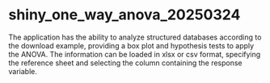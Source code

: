 # shiny_one_way_anova_20250324
The application has the ability to analyze structured databases according to the download example, providing a box plot and hypothesis tests to apply the ANOVA. The information can be loaded in xlsx or csv format, specifying the reference sheet and selecting the column containing the response variable.
